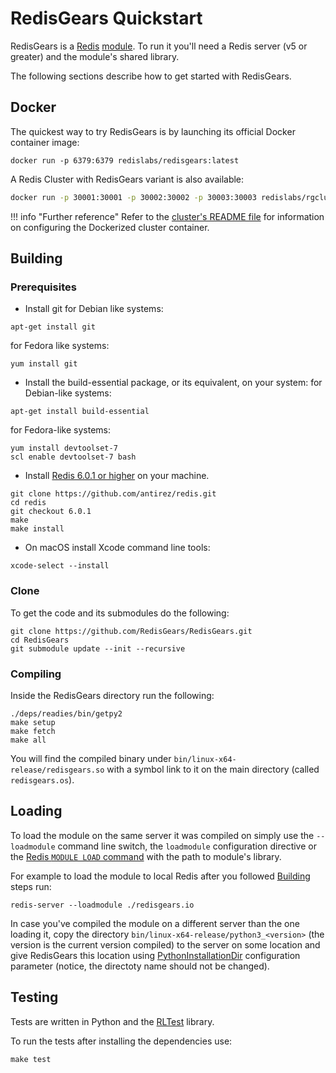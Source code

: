 # RedisGears Quickstart
RedisGears is a [Redis](glossary.md#redis) [module](glossary.md#module). To run it you'll need a Redis server (v5 or greater) and the module's shared library.

The following sections describe how to get started with RedisGears.

## Docker
The quickest way to try RedisGears is by launching its official Docker container image:

```
docker run -p 6379:6379 redislabs/redisgears:latest
```

A Redis Cluster with RedisGears variant is also available:

```sh
docker run -p 30001:30001 -p 30002:30002 -p 30003:30003 redislabs/rgcluster:latest
```

!!! info "Further reference"
    Refer to the [cluster's README file](https://github.com/RedisGears/RedisGears/blob/master/recipes/cluster/README.md) for information on configuring the Dockerized cluster container.

## Building

### Prerequisites
* Install git
for Debian like systems:
```
apt-get install git
```
for Fedora like systems:
```
yum install git
```


* Install the build-essential package, or its equivalent, on your system:
for Debian-like systems:
```
apt-get install build-essential
```
for Fedora-like systems:
```
yum install devtoolset-7
scl enable devtoolset-7 bash
```

* Install [Redis 6.0.1 or higher](https://redis.io/) on your machine.

```
git clone https://github.com/antirez/redis.git
cd redis
git checkout 6.0.1 
make
make install
```

* On macOS install Xcode command line tools:

```
xcode-select --install
```

### Clone
To get the code and its submodules do the following:
```
git clone https://github.com/RedisGears/RedisGears.git
cd RedisGears
git submodule update --init --recursive
```

### Compiling
Inside the RedisGears directory run the following:

```
./deps/readies/bin/getpy2
make setup
make fetch
make all
```

You will find the compiled binary under `bin/linux-x64-release/redisgears.so` with a symbol link to it on the main directory (called `redisgears.os`).

## Loading
To load the module on the same server it was compiled on simply use the `--loadmodule` command line switch, the `loadmodule` configuration directive or the [Redis `MODULE LOAD` command](https://redis.io/commands/module-load) with the path to module's library.

For example to load the module to local Redis after you followed [Building](#building) steps run:
```
redis-server --loadmodule ./redisgears.io
```

In case you've compiled the module on a different server than the one loading it, copy the directory `bin/linux-x64-release/python3_<version>` (the version is the current version compiled) to the server on some location and give RedisGears this location using [PythonInstallationDir](configuration.md#pythoninstallationdir) configuration parameter (notice, the directoty name should not be changed).

## Testing
Tests are written in Python and the [RLTest](https://github.com/RedisLabsModules/RLTest) library.

To run the tests after installing the dependencies use:

```
make test
```
